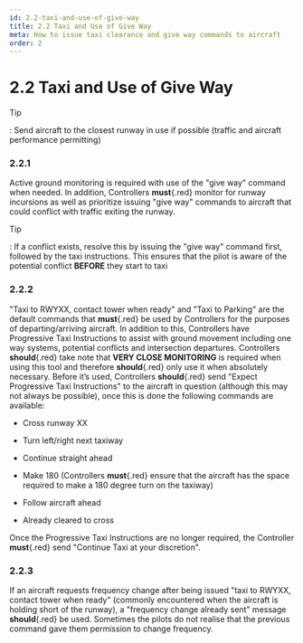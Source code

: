 ```yaml
---
id: 2.2-taxi-and-use-of-give-way
title: 2.2 Taxi and Use of Give Way
meta: How to issue taxi clearance and give way commands to aircraft
order: 2
---
```


# 2.2  Taxi and Use of Give Way

 

Tip

: Send aircraft to the closest runway in use if possible (traffic and aircraft performance permitting)

 

### 2.2.1    

Active ground monitoring is required with use of the "give way" command when needed. In addition, Controllers **must**{.red} monitor for runway incursions as well as prioritize issuing "give way" commands to aircraft that could conflict with traffic exiting the runway.  



Tip

: If a conflict exists, resolve this by issuing the "give way" command first, followed by the taxi instructions. This ensures that the pilot is aware of the potential conflict **BEFORE** they start to taxi



### 2.2.2    

"Taxi to RWYXX, contact tower when ready" and "Taxi to Parking" are the default commands that **must**{.red} be used by Controllers for the purposes of departing/arriving aircraft. In addition to this, Controllers have Progressive Taxi Instructions to assist with ground movement including one way systems, potential conflicts and intersection departures. Controllers **should**{.red} take note that **VERY CLOSE MONITORING** is required when using this tool and therefore **should**{.red} only use it when absolutely necessary. Before it’s used, Controllers **should**{.red} send "Expect Progressive Taxi Instructions" to the aircraft in question (although this may not always be possible), once this is done the following commands are available:

 

 -    Cross runway XX

 -    Turn left/right next taxiway

 -    Continue straight ahead

 -    Make 180 (Controllers **must**{.red} ensure that the aircraft has the space required to make a 180 degree turn on the taxiway)

 -    Follow aircraft ahead

 -    Already cleared to cross

 

Once the Progressive Taxi Instructions are no longer required, the Controller **must**{.red} send "Continue Taxi at your discretion".

 

### 2.2.3    

If an aircraft requests frequency change after being issued "taxi to RWYXX, contact tower when ready" (commonly encountered when the aircraft is holding short of the runway), a "frequency change already sent" message **should**{.red} be used. Sometimes the pilots do not realise that the previous command gave them permission to change frequency.

 